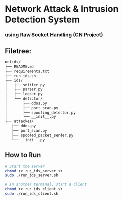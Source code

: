 # Network Attack &amp; Intrusion Detection System

### using Raw Socket Handling (CN Project)

## Filetree:

```sh
netids/
├── README.md
├── requirements.txt
├── run_ids.sh
├── ids/
│   ├── sniffer.py
│   ├── parser.py
│   ├── logger.py
│   └── detector/
│       ├── ddos.py
│       ├── port_scan.py
│       ├── spoofing_detector.py
│       └── __init__.py
├── attacker/
   ├── ddos.py
   ├── port_scan.py
   ├── spoofed_packet_sender.py
   └── __init__.py
```

## How to Run

```bash
# Start the server
chmod +x run_ids_server.sh
sudo ./run_ids_server.sh

# In another terminal, start a client
chmod +x run_ids_client.sh
sudo ./run_ids_client.sh
```
